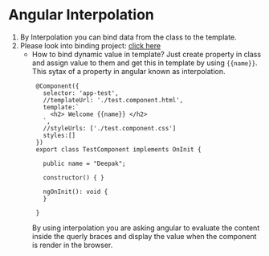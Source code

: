 # Angular Interpolation

1) By Interpolation you can bind data from the class to the template.
2) Please look into binding project: [click here]()
   - How to bind dynamic value in template?
     Just create property in class and assign value to them and get this in template by using `{{name}}`.
     This sytax of a property in angular known as interpolation.
     ```
      @Component({
        selector: 'app-test',
        //templateUrl: './test.component.html',
        template:`
          <h2> Welcome {{name}} </h2>
        `,
        //styleUrls: ['./test.component.css']
        styles:[]
      })
      export class TestComponent implements OnInit {

        public name = "Deepak";

        constructor() { }

        ngOnInit(): void {
        }

      }
     ```
     By using interpolation you are asking angular to evaluate the content inside the querly braces and display the value when the component is render in the browser.
